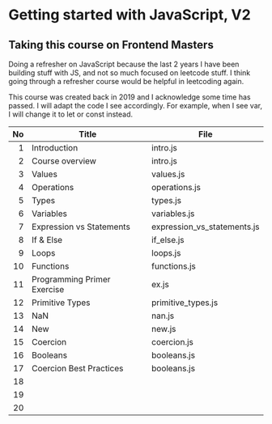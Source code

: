 # Getting started with JavaScript, V2

## Taking this course on Frontend Masters

Doing a refresher on JavaScript because the last 2 years I have been building stuff with JS, and not so much focused on leetcode stuff. I think going through a refresher course would be helpful in leetcoding again.

This course was created back in 2019 and I acknowledge some time has passed. I will adapt the code I see accordingly. For example, when I see var, I will change it to let or const instead.

|  No | Title                       | File                        |
| --: | --------------------------- | --------------------------- |
|   1 | Introduction                | intro.js                    |
|   2 | Course overview             | intro.js                    |
|   3 | Values                      | values.js                   |
|   4 | Operations                  | operations.js               |
|   5 | Types                       | types.js                    |
|   6 | Variables                   | variables.js                |
|   7 | Expression vs Statements    | expression_vs_statements.js |
|   8 | If & Else                   | if_else.js                  |
|   9 | Loops                       | loops.js                    |
|  10 | Functions                   | functions.js                |
|  11 | Programming Primer Exercise | ex.js                       |
|  12 | Primitive Types             | primitive_types.js          |
|  13 | NaN                         | nan.js                      |
|  14 | New                         | new.js                      |
|  15 | Coercion                    | coercion.js                 |
|  16 | Booleans                    | booleans.js                 |
|  17 | Coercion Best Practices     | booleans.js                 |
|  18 |                             |                             |
|  19 |                             |                             |
|  20 |                             |                             |
